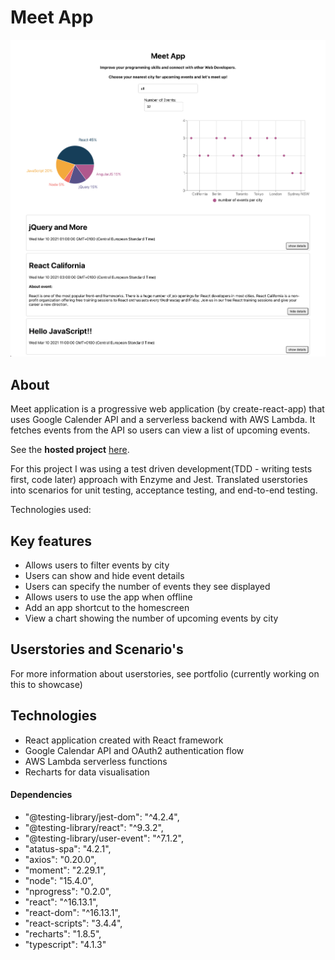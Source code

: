 # Meet App

![Meet App](src/img/meet.png)

## About

Meet application is a progressive web application (by create-react-app) that uses Google Calender API and a serverless backend with AWS Lambda. It fetches events from the API so users can view a list of upcoming events. 

See the **hosted project** [here](https://joolanda.github.io/meet/). <br />

For this project I was using a test driven development(TDD - writing tests first, code later) approach with Enzyme and Jest. Translated userstories into scenarios for unit testing, acceptance testing, and end-to-end testing.

Technologies used: 

## Key features

- Allows users to filter events by city
- Users can show and hide event details
- Users can specify the number of events they see displayed
- Allows users to use the app when offline
- Add an app shortcut to the homescreen
- View a chart showing the number of upcoming events by city

## Userstories and Scenario's 
For more information about userstories, see portfolio (currently working on this to showcase)

## Technologies
- React application created with React framework
- Google Calendar API and OAuth2 authentication flow
- AWS Lambda serverless functions
- Recharts for data visualisation

#### Dependencies 
- "@testing-library/jest-dom": "^4.2.4",
- "@testing-library/react": "^9.3.2",
- "@testing-library/user-event": "^7.1.2",
- "atatus-spa": "4.2.1",
- "axios": "0.20.0",
- "moment": "2.29.1",
- "node": "15.4.0",
- "nprogress": "0.2.0",
- "react": "^16.13.1",
- "react-dom": "^16.13.1",
- "react-scripts": "3.4.4",
- "recharts": "1.8.5",
- "typescript": "4.1.3"




